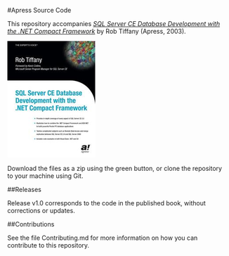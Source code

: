#Apress Source Code

This repository accompanies [*SQL Server CE Database Development with the .NET Compact Framework*](http://www.apress.com/9781590591192) by Rob Tiffany (Apress, 2003).

![Cover image](9781590591192.jpg)

Download the files as a zip using the green button, or clone the repository to your machine using Git.

##Releases

Release v1.0 corresponds to the code in the published book, without corrections or updates.

##Contributions

See the file Contributing.md for more information on how you can contribute to this repository.
